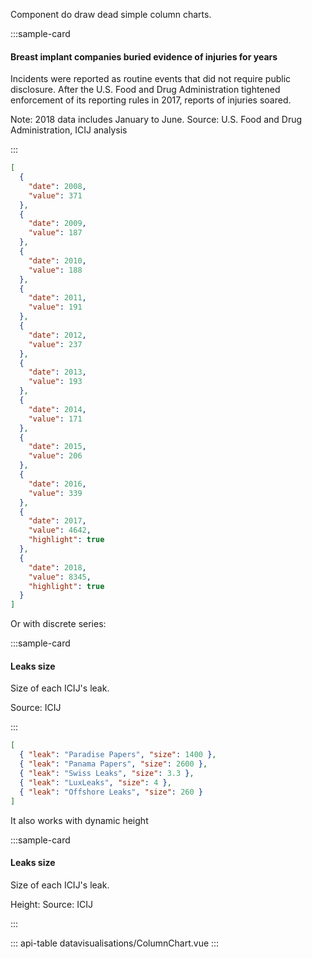 Component do draw dead simple column charts.

:::sample-card
<div class="m-4">
  <h4>Breast implant companies buried evidence of injuries for years</h4>
  <p class="text-muted">
    Incidents were reported as routine events that did not require public disclosure. After the U.S. Food and Drug Administration tightened enforcement of its reporting rules in 2017, reports of injuries soared.
  </p>
  <column-chart :data="dataUrl" class="my-4" x-axis-tick-collapse hover></column-chart>
  <p class="text-muted small">
    Note: 2018 data includes January to June. Source: U.S. Food and Drug Administration, ICIJ analysis
  </p>
</div>
:::

<collapsible-block label="Show the data structure">

```json
[
  {
    "date": 2008,
    "value": 371
  },
  {
    "date": 2009,
    "value": 187
  },
  {
    "date": 2010,
    "value": 188
  },
  {
    "date": 2011,
    "value": 191
  },
  {
    "date": 2012,
    "value": 237
  },
  {
    "date": 2013,
    "value": 193
  },
  {
    "date": 2014,
    "value": 171
  },
  {
    "date": 2015,
    "value": 206
  },
  {
    "date": 2016,
    "value": 339
  },
  {
    "date": 2017,
    "value": 4642,
    "highlight": true
  },
  {
    "date": 2018,
    "value": 8345,
    "highlight": true
  }
]

```
</collapsible-block>

Or with discrete series:

:::sample-card
<div class="m-4">
  <h4>Leaks size</h4>
  <p class="text-muted">
    Size of each ICIJ's leak.
  </p>
  <column-chart :data="discreteData" series-name="size" timeseries-key="leak" :y-axis-tick-format="humanReadableGb" :y-axis-ticks="4" :max-value="3000" class="my-4">
    <template #tooltip="{ datum: { leak, size } }">
      <span v-html="`The ${leak} investigation is ${humanReadableGb(size)}`"></span>
    </template>
  </column-chart>
  <p class="text-muted small">
    Source: ICIJ
  </p>
</div>
:::

<collapsible-block label="Show the data structure">

```json
[
  { "leak": "Paradise Papers", "size": 1400 },
  { "leak": "Panama Papers", "size": 2600 },
  { "leak": "Swiss Leaks", "size": 3.3 },
  { "leak": "LuxLeaks", "size": 4 },
  { "leak": "Offshore Leaks", "size": 260 }
]
```

</collapsible-block>

It also works with dynamic height

:::sample-card
<div class="m-4">
  <h4>Leaks size</h4>
  <p class="text-muted">
    Size of each ICIJ's leak.
  </p>
  <column-chart 
    stripped
    series-name="size" 
    timeseries-key="leak"
    @select="clicked = $event"
    :fixed-height="fixedHeight"
    :data="discreteData" 
    :y-axis-tick-format="humanReadableGb" 
    :y-axis-ticks="4" 
    :max-value="3000" class="my-4">
    <template #tooltip="{ datum: { leak, size } }">
      <span v-html="`The ${leak} investigation is ${humanReadableGb(size)}`"></span>
    </template>
  </column-chart>
  <p class="text-muted form-inline align-items-center">
    <span class="ml-auto mr-3 d-inline-flex align-items-center">
      Height: 
      <b-form-select class="ml-2" size="sm" v-model="fixedHeight" :options="[150, 300, 450]" />
    </span>
    Source: ICIJ
  </p>
</div>
:::


::: api-table datavisualisations/ColumnChart.vue :::

<script>
  export default {
    data () {
      return {
        clicked: null,
        fixedHeight: 300,
        dataUrl: "https://gist.githubusercontent.com/pirhoo/259a1a5159db4a665d0c043fac71beef/raw/e74087b06cd12be2b2d3a8ca995730e38719cd4b/colums-incidents.json",
        discreteData: [
          { leak: 'Paradise Papers', size: 1.4 * 1e3 },
          { leak: 'Panama Papers', size: 2.6 * 1e3 },
          { leak: 'Swiss Leaks', size: 3.3 },
          { leak: 'LuxLeaks', size: 4 },
          { leak: 'Offshore Leaks', size: 260 }
        ]
      }
    },
    methods: {
      humanReadableGb (size) {
        if (size >= 1e3) {
          return `${size/1e3}TB`          
        } else {          
          return `${size}GB`
        }
      }
    }
  }
</script>
